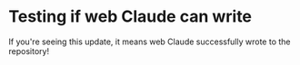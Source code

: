 # Testing if web Claude can write

If you're seeing this update, it means web Claude successfully wrote to the repository\!
